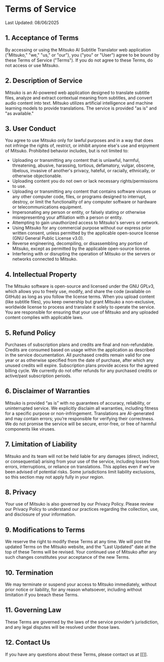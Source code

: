 # Terms of Service

Last Updated: 08/06/2025

## 1.  Acceptance of Terms

By accessing or using the Mitsuko AI Subtitle Translator web application ("Mitsuko," "we," "us," or "our"), you ("you" or "User") agree to be bound by these Terms of Service ("Terms"). If you do not agree to these Terms, do not access or use Mitsuko.

## 2.  Description of Service

Mitsuko is an AI-powered web application designed to translate subtitle files, analyze and extract contextual meaning from subtitles, and convert audio content into text. Mitsuko utilizes artificial intelligence and machine learning models to provide translations. The service is provided "as is" and "as available."

## 3.  User Conduct

You agree to use Mitsuko only for lawful purposes and in a way that does not infringe the rights of, restrict, or inhibit anyone else's use and enjoyment of Mitsuko. Prohibited behavior includes, but is not limited to:

* Uploading or transmitting any content that is unlawful, harmful, threatening, abusive, harassing, tortious, defamatory, vulgar, obscene, libelous, invasive of another's privacy, hateful, or racially, ethnically, or otherwise objectionable.
* Uploading content you do not own or lack necessary rights/permissions to use.
* Uploading or transmitting any content that contains software viruses or any other computer code, files, or programs designed to interrupt, destroy, or limit the functionality of any computer software or hardware or telecommunications equipment.
* Impersonating any person or entity, or falsely stating or otherwise misrepresenting your affiliation with a person or entity.
* Attempting to gain unauthorized access to Mitsuko's servers or network.
* Using Mitsuko for any commercial purpose without our express prior written consent, unless permitted by the applicable open-source license (GNU General Public License v3.0).
* Reverse engineering, decompiling, or disassembling any portion of Mitsuko, except as permitted by the applicable open-source license.
* Interfering with or disrupting the operation of Mitsuko or the servers or networks connected to Mitsuko.

## 4.  Intellectual Property

The Mitsuko software is open-source and licensed under the GNU GPLv3, which allows you to freely use, modify, and share the code (available on GitHub) as long as you follow the license terms. When you upload content (like subtitle files), you keep ownership but grant Mitsuko a non-exclusive, worldwide license to process and translate it solely to operate the service. You are responsible for ensuring that your use of Mitsuko and any uploaded content complies with applicable laws.

## 5. Refund Policy

Purchases of subscription plans and credits are final and non-refundable. Credits are consumed based on usage within the application as described in the service documentation. All purchased credits remain valid for one year or as otherwise specified from the date of purchase, after which any unused credits will expire. Subscription plans provide access for the agreed billing cycle. We currently do not offer refunds for any purchased credits or active/past subscription periods.

## 6.  Disclaimer of Warranties

Mitsuko is provided “as is” with no guarantees of accuracy, reliability, or uninterrupted service. We explicitly disclaim all warranties, including fitness for a specific purpose or non-infringement. Translations are AI-generated and may contain errors; you’re responsible for verifying their correctness. We do not promise the service will be secure, error-free, or free of harmful components like viruses.

## 7.  Limitation of Liability

Mitsuko and its team will not be held liable for any damages (direct, indirect, or consequential) arising from your use of the service, including losses from errors, interruptions, or reliance on translations. This applies even if we’ve been advised of potential risks. Some jurisdictions limit liability exclusions, so this section may not apply fully in your region.

## 8.  Privacy

Your use of Mitsuko is also governed by our Privacy Policy. Please review our Privacy Policy to understand our practices regarding the collection, use, and disclosure of your information.

## 9.  Modifications to Terms

We reserve the right to modify these Terms at any time. We will post the updated Terms on the Mitsuko website, and the "Last Updated" date at the top of these Terms will be revised. Your continued use of Mitsuko after any such changes constitutes your acceptance of the new Terms.

## 10. Termination

We may terminate or suspend your access to Mitsuko immediately, without prior notice or liability, for any reason whatsoever, including without limitation if you breach these Terms.

## 11. Governing Law

These Terms are governed by the laws of the service provider’s jurisdiction, and any legal disputes will be resolved under those laws.

## 12. Contact Us

If you have any questions about these Terms, please contact us at [[]].
